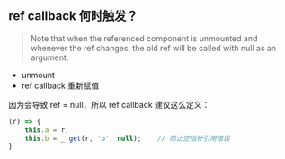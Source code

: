 ## ref callback 何时触发？

> Note that when the referenced component is unmounted and whenever the ref changes, the old ref will be called with null as an argument.

- unmount
- ref callback 重新赋值

因为会导致 ref = null，所以 ref callback 建议这么定义：

```js
(r) => {
    this.a = r;
    this.b = _.get(r, 'b', null);    // 防止空指针引用错误
}
```
